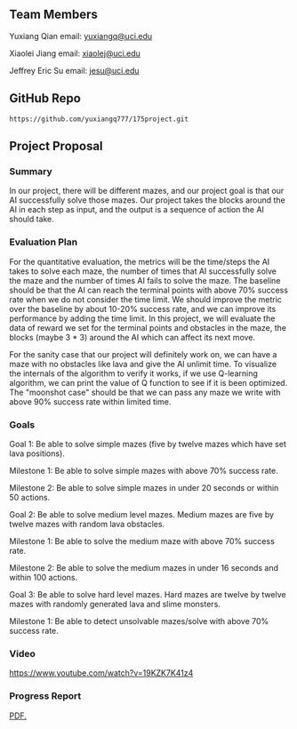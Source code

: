 ## Team Members
Yuxiang Qian email: yuxiangq@uci.edu

Xiaolei Jiang email: xiaolej@uci.edu

Jeffrey Eric Su email: jesu@uci.edu

## GitHub Repo
```
https://github.com/yuxiangq777/175project.git
```

## Project Proposal

### Summary

In our project, there will be different mazes, and our project goal is that our AI successfully solve those mazes. Our project takes the blocks around the AI in each step as input, and the output is a sequence of action the AI should take.

### Evaluation Plan

  For the quantitative evaluation, the metrics will be the time/steps the AI takes to solve each maze, the number of times that AI successfully solve the maze and the number of times AI fails to solve the maze. The baseline should be that the AI can reach the terminal points with above 70% success rate when we do not consider the time limit. We should improve the metric over the baseline by about 10-20% success rate, and we can improve its performance by adding the time limit. In this project, we will evaluate the data of reward we set for the terminal points and obstacles in the maze, the blocks (maybe 3 * 3) around the AI which can affect its next move.
  
  For the sanity case that our project will definitely work on, we can have a maze with no obstacles like lava and give the AI unlimit time. To visualize the internals of the algorithm to verify it works, if we use Q-learning algorithm, we can print the value of Q function to see if it is been optimized. The "moonshot case" should be that we can pass any maze we write with above 90% success rate within limited time.

### Goals

Goal 1: Be able to solve simple mazes (five by twelve mazes which have set lava positions).

Milestone 1: Be able to solve simple mazes with above 70% success rate.

Milestone 2: Be able to solve simple mazes in under 20 seconds or within 50 actions.

Goal 2: Be able to solve medium level mazes. Medium mazes are five by twelve mazes with random lava obstacles.

Milestone 1: Be able to solve the medium maze with above 70% success rate.

Milestone 2: Be able to solve the medium mazes in under 16 seconds and within 100 actions.

Goal 3: Be able to solve hard level mazes. Hard mazes are twelve by twelve mazes with randomly generated lava and slime monsters.

Milestone 1: Be able to detect unsolvable mazes/solve with above 70% success rate.

### Video
https://www.youtube.com/watch?v=19KZK7K41z4

### Progress Report
<a href="https://yuxiangq777.github.io/175 progress report.pdf" target="_blank">PDF.</a>


